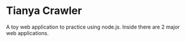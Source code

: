 Tianya Crawler
======

A toy web application to practice using node.js.
Inside there are 2 major web applications.
